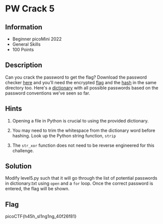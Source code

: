 # PW Crack 5

## Information

- Beginner picoMini 2022
- General Skills
- 100 Points

## Description

Can you crack the password to get the flag?
Download the password checker [here](https://artifacts.picoctf.net/c/32/level5.py) and you'll need the encrypted [flag](https://artifacts.picoctf.net/c/32/level5.flag.txt.enc) and the [hash](https://artifacts.picoctf.net/c/32/level5.hash.bin) in the same directory too. Here's a [dictionary](https://artifacts.picoctf.net/c/32/dictionary.txt) with all possible passwords based on the password conventions we've seen so far.

## Hints

1. Opening a file in Python is crucial to using the provided dictionary.

2. You may need to trim the whitespace from the dictionary word before hashing. Look up the Python string function, `strip`

3. The `str_xor` function does not need to be reverse engineered for this challenge.

## Solution

Modify level5.py such that it will go through the list of potential passwords in dictionary.txt using `open` and a `for` loop. Once the correct password is entered, the flag will be shown.

## Flag

picoCTF{h45h_sl1ng1ng_40f26f81}
